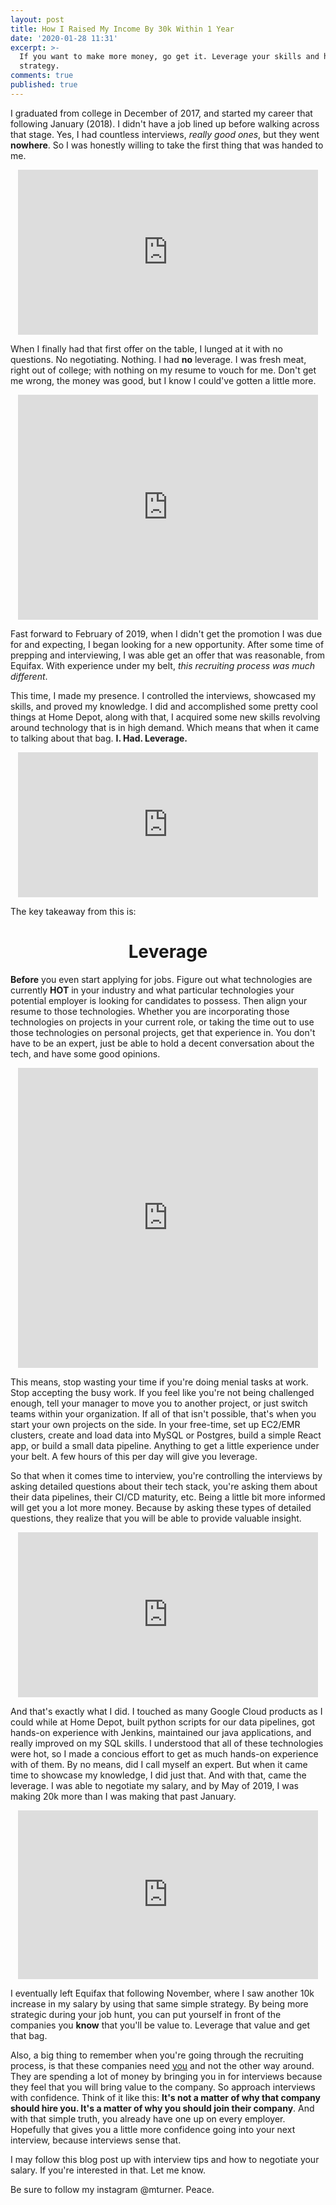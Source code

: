 ```yaml
---
layout: post
title: How I Raised My Income By 30k Within 1 Year
date: '2020-01-28 11:31'
excerpt: >-
  If you want to make more money, go get it. Leverage your skills and have a
  strategy.
comments: true
published: true
---
```

I graduated from college in December of 2017, and started my career that following January (2018). I didn't have a job lined up before walking across that stage. Yes, I had countless interviews, _really good ones_, but they went **nowhere**. So I was honestly willing to take the first thing that was handed to me. 

<center><iframe src="https://giphy.com/embed/bEVKYB487Lqxy" width="480" height="264" frameBorder="0" class="giphy-embed" allowFullScreen></iframe><p><a href="https://giphy.com/gifs/bEVKYB487Lqxy"></a></p></center>

When I finally had that first offer on the table, I lunged at it with no questions. No negotiating. Nothing. I had **no** leverage. I was fresh meat, right out of college; with nothing on my resume to vouch for me. Don't get me wrong, the money was good, but I know I could've gotten a little more.

<center><iframe src="https://giphy.com/embed/l3nFnybQkAelWKxmo" width="480" height="360" frameBorder="0" class="giphy-embed" allowFullScreen></iframe><p><a href="https://giphy.com/gifs/spongebob-season-3-spongebob-squarepants-l3nFnybQkAelWKxmo"></a></p></center>

Fast forward to February of 2019, when I didn't get the promotion I was due for and expecting, I began looking for a new opportunity. After some time of prepping and interviewing, I was able get an offer that was reasonable, from Equifax. With experience under my belt, _this recruiting process was much different_.

This time, I made my presence. I controlled the interviews, showcased my skills, and proved my knowledge. I did and accomplished some pretty cool things at Home Depot, along with that, I acquired some new skills revolving around technology that is in high demand. Which means that when it came to talking about that bag. **I. Had. Leverage.** 

<center><iframe src="https://giphy.com/embed/7B71Ci4KE3m0" width="480" height="232" frameBorder="0" class="giphy-embed" allowFullScreen></iframe><p><a href="https://giphy.com/gifs/reaction-7B71Ci4KE3m0"></a></p></center>

The key takeaway from this is:
<center><h1>Leverage</h1></center>

**Before** you even start applying for jobs. Figure out what technologies are currently **HOT** in your industry and what particular technologies your potential employer is looking for candidates to possess. Then align your resume to those technologies. Whether you are incorporating those technologies on projects in your current role, or taking the time out to use those technologies on personal projects, get that experience in. You don't have to be an expert, just be able to hold a decent conversation about the tech, and have some good opinions.

<center><iframe src="https://giphy.com/embed/1dHy0JSmsIfJgTgXEF" width="480" height="480" frameBorder="0" class="giphy-embed" allowFullScreen></iframe><p><a href="https://giphy.com/gifs/SkyTV-working-vice-principals-distracted-1dHy0JSmsIfJgTgXEF"></a></p></center>

This means, stop wasting your time if you're doing menial tasks at work. Stop accepting the busy work. If you feel like you're not being challenged enough, tell your manager to move you to another project, or just switch teams within your organization. If all of that isn't possible, that's when you start your own projects on the side. In your free-time, set up EC2/EMR clusters, create and load data into MySQL or Postgres, build a simple React app, or build a small data pipeline. Anything to get a little experience under your belt. A few hours of this per day will give you leverage.

So that when it comes time to interview, you're controlling the interviews by asking detailed questions about their tech stack, you're asking them about their data pipelines, their CI/CD maturity, etc. Being a little bit more informed will get you a lot more money. Because by asking these types of detailed questions, they realize that you will be able to provide valuable insight.

<center><iframe src="https://giphy.com/embed/d3mlE7uhX8KFgEmY" width="480" height="264" frameBorder="0" class="giphy-embed" allowFullScreen></iframe><p><a href="https://giphy.com/gifs/culture--think-hmm-d3mlE7uhX8KFgEmY"></a></p></center>

And that's exactly what I did. I touched as many Google Cloud products as I could while at Home Depot, built python scripts for our data pipelines, got hands-on experience with Jenkins, maintained our java applications, and really improved on my SQL skills. I understood that all of these technologies were hot, so I made a concious effort to get as much hands-on experience with of them. By no means, did I call myself an expert. But when it came time to showcase my knowledge, I did just that. And with that, came the leverage. I was able to negotiate my salary, and by May of 2019, I was making 20k more than I was making that past January. 

<center><iframe src="https://giphy.com/embed/LCdPNT81vlv3y" width="480" height="270" frameBorder="0" class="giphy-embed" allowFullScreen></iframe><p><a href="https://giphy.com/gifs/LCdPNT81vlv3y"></a></p></center>

I eventually left Equifax that following November, where I saw another 10k increase in my salary by using that same simple strategy. By being more strategic during your job hunt, you can put yourself in front of the companies you **know** that you'll be value to. Leverage that value and get that bag.

Also, a big thing to remember when you're going through the recruiting process, is that these companies need <u>you</u> and not the other way around. They are spending a lot of money by bringing you in for interviews because they feel that you will bring value to the company. So approach interviews with confidence. Think of it like this: __It's not a matter of why that company should hire you. It's a matter of why you should join their company__. And with that simple truth, you already have one up on every employer. Hopefully that gives you a little more confidence going into your next interview, because interviews sense that.

I may follow this blog post up with interview tips and how to negotiate your salary. If you're interested in that. Let me know.

Be sure to follow my instagram @mturner. Peace.
